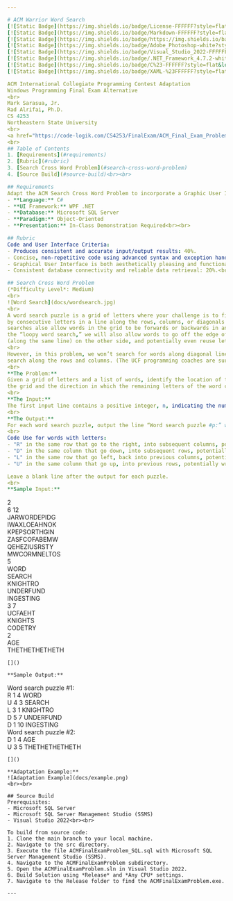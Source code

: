 ```yaml
---

# ACM Warrior Word Search
[![Static Badge](https://img.shields.io/badge/License-FFFFFF?style=flat&logoColor=%23FFFFFF&label=MIT&labelColor=%23750014&color=%23111111)](https://github.com/code-logik/acm-warrior-word-search?tab=MIT-1-ov-file#)
[![Static Badge](https://img.shields.io/badge/Markdown-FFFFFF?style=flat&logo=markdown&logoColor=%23FFFFFF&labelColor=%23111111&color=%23499BEA)](https://commonmark.org/)
[![Static Badge](https://img.shields.io/badge/https://img.shields.io/badge/readme%20style-standard-brightgreen.svg?style=flat&label=README&labelColor=%23111111)](https://github.com/RichardLitt/standard-readme)
[![Static Badge](https://img.shields.io/badge/Adobe_Photoshop-white?style=flat&logo=adobephotoshop&logoColor=%23FFFFFF&labelColor=%23111111&color=%2331A8FF)](https://www.adobe.com/products/photoshop.html)
[![Static Badge](https://img.shields.io/badge/Visual_Studio_2022-FFFFFF?style=flat&logo=visualstudio&logoColor=%23FFFFFF&labelColor=%23111111&color=%235C2D91)](https://visualstudio.microsoft.com/)
[![Static Badge](https://img.shields.io/badge/.NET_Framework_4.7.2-white?style=flat&logo=dotnet&logoColor=%23FFFFFF&labelColor=%23111111&color=%23512BD4)](https://dotnet.microsoft.com/)  
[![Static Badge](https://img.shields.io/badge/C%23-FFFFFF?style=flat&logo=csharp&logoColor=%23FFFFFF&labelColor=%23111111&color=%23512BD4)](https://learn.microsoft.com/en-us/dotnet/csharp/)
[![Static Badge](https://img.shields.io/badge/XAML-%23FFFFFF?style=flat&logo=xaml&logoColor=%23FFFFFF&labelColor=%23111111&color=%230C54C2)](https://learn.microsoft.com/en-us/dotnet/desktop/wpf/advanced/xaml-in-wpf?view=netframeworkdesktop-4.8)

ACM International Collegiate Programming Contest Adaptation  
Windows Programming Final Exam Alternative  
<br>
Mark Sarasua, Jr.  
Rad Alrifai, Ph.D.  
CS 4253  
Northeastern State University  
<br>
<a href="https://code-logik.com/CS4253/FinalExam/ACM_Final_Exam_Problem.mp4" target="_blank">ACM Warrior Word Search Demo</a>  
<br>
## Table of Contents  
1. [Requirements](#requirements)
2. [Rubric](#rubric)
3. [Search Cross Word Problem](#search-cross-word-problem)
4. [Source Build](#source-build)<br><br>

## Requirements  
Adapt the ACM Search Cross Word Problem to incorporate a Graphic User Interface and Puzzle Database to demonstrate comprehensive mastery of CS 4253 Windows Programming.  
- **Language:** C#
- **UI Framework:** WPF .NET 
- **Database:** Microsoft SQL Server
- **Paradigm:** Object-Oriented
- **Presentation:** In-Class Demonstration Required<br><br>

## Rubric  
Code and User Interface Criteria:
- Produces consistent and accurate input/output results: 40%.
- Concise, non-repetitive code using advanced syntax and exception handling: 20%.
- Graphical User Interface is both aesthetically pleasing and functional: 20%.
- Consistent database connectivity and reliable data retrieval: 20%.<br><br>

## Search Cross Word Problem  
(*Difficulty Level*: Medium)  
<br>
![Word Search](docs/wordsearch.jpg)  
<br>
A word search puzzle is a grid of letters where your challenge is to find selected words as formed
by consecutive letters in a line along the rows, columns, or diagonals of the grid. Tougher word
searches also allow words in the grid to be forwards or backwards in any of those directions. In
the “loopy word search,” we will also allow words to go off the edge of the grid and continue
(along the same line) on the other side, and potentially even reuse letters from that same word.    
<br>
However, in this problem, we won’t search for words along diagonal lines, i.e., we only 
search along the rows and columns. (The UCF programming coaches are sure nice!)  
<br>
**The Problem:**  
Given a grid of letters and a list of words, identify the location of the first letter of each word in
the grid and the direction in which the remaining letters of the word can be found in the sequence.  
<br>
**The Input:**  
The first input line contains a positive integer, n, indicating the number of word search puzzles. This is followed by the data for these puzzles. The first input line for each puzzle contains two positive integers (separated by a space): r, the number of rows in the grid (between 3 and 12 inclusive), and c, the number of columns in the grid (between 3 and 20 inclusive). Each of the next r input lines for the puzzle contains exactly c uppercase letters, with no spaces. The next input line for each puzzle contains a positive integer s, the number of words to search for. Each of the next s input lines contains a string of uppercase letters (length between 3 and 100 letters, inclusive) which is a word to search for. It is not necessarily a real word in any language. Each of the s words will appear exactly once in the grid, meaning it has exactly one starting location and goes only in one direction. None of the words will be palindromes (same letters backwards and forwards). Assume that the input is valid as described here.  
<br>
**The Output:**  
For each word search puzzle, output the line “Word search puzzle #p:” where p is the puzzle number (counting from 1 in the input). Then, for each word given in that puzzle (and in the order given), output a line of the form “d r c w” where w is the word, r is the row in the grid where the first letter of the word is located (counting from 1), c is the column in the grid where the first letter is located (counting from 1), and d is the direction where the remaining letters of the word can be found, relative to the first letter, as given below. Output exactly one space after each of d, r, and c. For the direction d, use the following 1-letter codes:  
<br>
Code Use for words with letters:  
- "R" in the same row that go to the right, into subsequent columns, potentially wrapping to the first column of the same row.
- "D" in the same column that go down, into subsequent rows, potentially wrapping to the first row of the same column.
- "L" in the same row that go left, back into previous columns, potentially wrapping to the last column of the same row.
- "U" in the same column that go up, into previous rows, potentially wrapping to the last row of the same column.  

Leave a blank line after the output for each puzzle.  
<br>
**Sample Input:**  
```
2  
6 12  
JARWORDEPIDG  
IWAXLOEAHNOK  
KPEPSORTHGIN  
ZASFCOFABEMW  
QEHEZIUSRSTY  
MWCORMNELTOS  
5  
WORD  
SEARCH  
KNIGHTRO  
UNDERFUND  
INGESTING  
3 7  
UCFAEHT  
KNIGHTS  
CODETRY  
2  
AGE  
THETHETHETHETH  
```
[]()  

**Sample Output:**  
```
Word search puzzle #1:  
R 1 4 WORD  
U 4 3 SEARCH  
L 3 1 KNIGHTRO  
D 5 7 UNDERFUND  
D 1 10 INGESTING  
Word search puzzle #2:  
D 1 4 AGE  
U 3 5 THETHETHETHETH  
```
[]()  

**Adaptation Example:**  
![Adaptation Example](docs/example.png)  
<br><br>

## Source Build  
Prerequisites:  
- Microsoft SQL Server
- Microsoft SQL Server Management Studio (SSMS)
- Visual Studio 2022<br><br>

To build from source code:  
1. Clone the main branch to your local machine.
2. Navigate to the src directory.
3. Execute the file ACMFinalExamProblem_SQL.sql with Microsoft SQL Server Management Studio (SSMS).
4. Navigate to the ACMFinalExamProblem subdirectory.
5. Open the ACMFinalExamProblem.sln in Visual Studio 2022.
6. Build Solution using *Release* and *Any CPU* settings.
7. Navigate to the Release folder to find the ACMFinalExamProblem.exe.

---
```

